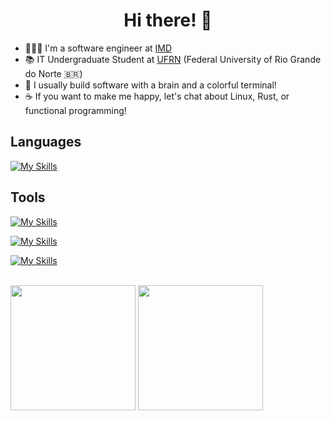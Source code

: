 <h1 align="center">
Hi there! 👋
</h1>

- 🧑🏻‍💻 I'm a software engineer at [IMD](https://portal.imd.ufrn.br)
- 📚 IT Undergraduate Student at [UFRN](https://ufrn.br/) (Federal University of Rio Grande do Norte 🇧🇷)
- 🧠 I usually build software with a brain and a colorful terminal!
- ☕ If you want to make me happy, let's chat about Linux, Rust, or functional programming!


## Languages
[![My Skills](https://skillicons.dev/icons?i=rust,py,ts,java,go,kotlin,lua,c,cpp)]()

## Tools
[![My Skills](https://skillicons.dev/icons?i=linux,git,docker,ansible,gitlab,bitbucket)]()

[![My Skills](https://skillicons.dev/icons?i=spring,django,nodejs,nest,fastapi,postgres,rabbitmq,redis,mongo,firebase)]()

[![My Skills](https://skillicons.dev/icons?i=vue,react,nuxt,next,sass,jest)]()

<br />

<div> 
  <img height="200px" src="https://github-readme-stats.vercel.app/api/top-langs/?username=talis-fb&langs_count=10&hide=vue,html,css&layout=compact&show_icons=true&theme=github_dark">
  <img height="200px" src="https://github-readme-stats.vercel.app/api?username=talis-fb&show_icons=true&theme=github_dark">
</div>


